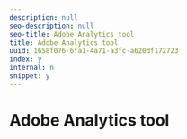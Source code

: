 ```yaml
---
description: null
seo-description: null
seo-title: Adobe Analytics tool
title: Adobe Analytics tool
uuid: 1658f076-6fa1-4a71-a3fc-a620df172723
index: y
internal: n
snippet: y
---
```


# Adobe Analytics tool

